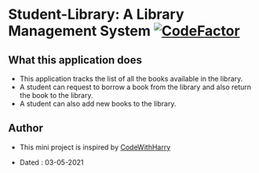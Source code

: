 # Student-Library: A Library Management System [![CodeFactor](https://www.codefactor.io/repository/github/googoldkhan/student-library/badge)](https://www.codefactor.io/repository/github/googoldkhan/student-library)

## What this application does
* This application tracks the list of all the books available in the library.
* A student can request to borrow a book from the library and also return the book to the library.
* A student can also add new books to the library.

## Author

- This mini project is inspired by [CodeWithHarry](https://youtu.be/61a7UkDO50s)

- Dated : 03-05-2021
